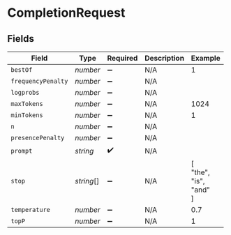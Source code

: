 # CompletionRequest


## Fields

| Field                  | Type                   | Required               | Description            | Example                |
| ---------------------- | ---------------------- | ---------------------- | ---------------------- | ---------------------- |
| `bestOf`               | *number*               | :heavy_minus_sign:     | N/A                    | 1                      |
| `frequencyPenalty`     | *number*               | :heavy_minus_sign:     | N/A                    |                        |
| `logprobs`             | *number*               | :heavy_minus_sign:     | N/A                    |                        |
| `maxTokens`            | *number*               | :heavy_minus_sign:     | N/A                    | 1024                   |
| `minTokens`            | *number*               | :heavy_minus_sign:     | N/A                    | 1                      |
| `n`                    | *number*               | :heavy_minus_sign:     | N/A                    |                        |
| `presencePenalty`      | *number*               | :heavy_minus_sign:     | N/A                    |                        |
| `prompt`               | *string*               | :heavy_check_mark:     | N/A                    |                        |
| `stop`                 | *string*[]             | :heavy_minus_sign:     | N/A                    | [<br/>"the",<br/>"is",<br/>"and"<br/>] |
| `temperature`          | *number*               | :heavy_minus_sign:     | N/A                    | 0.7                    |
| `topP`                 | *number*               | :heavy_minus_sign:     | N/A                    | 1                      |